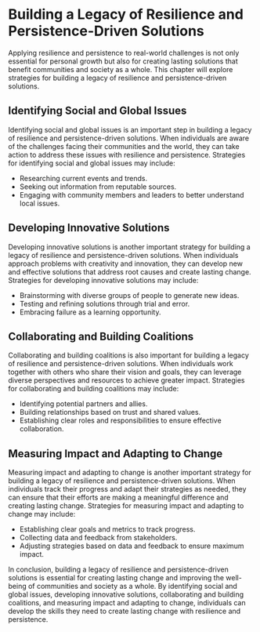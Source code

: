 Building a Legacy of Resilience and Persistence-Driven Solutions
=========================================================================================================================================

Applying resilience and persistence to real-world challenges is not only essential for personal growth but also for creating lasting solutions that benefit communities and society as a whole. This chapter will explore strategies for building a legacy of resilience and persistence-driven solutions.

Identifying Social and Global Issues
------------------------------------

Identifying social and global issues is an important step in building a legacy of resilience and persistence-driven solutions. When individuals are aware of the challenges facing their communities and the world, they can take action to address these issues with resilience and persistence. Strategies for identifying social and global issues may include:

* Researching current events and trends.
* Seeking out information from reputable sources.
* Engaging with community members and leaders to better understand local issues.

Developing Innovative Solutions
-------------------------------

Developing innovative solutions is another important strategy for building a legacy of resilience and persistence-driven solutions. When individuals approach problems with creativity and innovation, they can develop new and effective solutions that address root causes and create lasting change. Strategies for developing innovative solutions may include:

* Brainstorming with diverse groups of people to generate new ideas.
* Testing and refining solutions through trial and error.
* Embracing failure as a learning opportunity.

Collaborating and Building Coalitions
-------------------------------------

Collaborating and building coalitions is also important for building a legacy of resilience and persistence-driven solutions. When individuals work together with others who share their vision and goals, they can leverage diverse perspectives and resources to achieve greater impact. Strategies for collaborating and building coalitions may include:

* Identifying potential partners and allies.
* Building relationships based on trust and shared values.
* Establishing clear roles and responsibilities to ensure effective collaboration.

Measuring Impact and Adapting to Change
---------------------------------------

Measuring impact and adapting to change is another important strategy for building a legacy of resilience and persistence-driven solutions. When individuals track their progress and adapt their strategies as needed, they can ensure that their efforts are making a meaningful difference and creating lasting change. Strategies for measuring impact and adapting to change may include:

* Establishing clear goals and metrics to track progress.
* Collecting data and feedback from stakeholders.
* Adjusting strategies based on data and feedback to ensure maximum impact.

In conclusion, building a legacy of resilience and persistence-driven solutions is essential for creating lasting change and improving the well-being of communities and society as a whole. By identifying social and global issues, developing innovative solutions, collaborating and building coalitions, and measuring impact and adapting to change, individuals can develop the skills they need to create lasting change with resilience and persistence.
